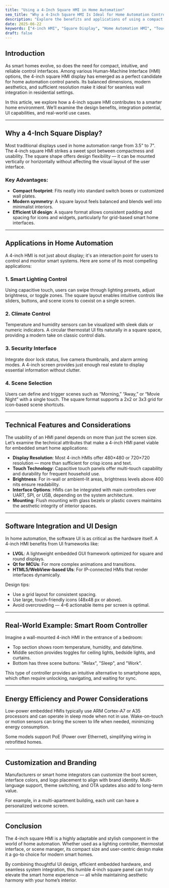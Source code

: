 ```yaml
---
title: "Using a 4-Inch Square HMI in Home Automation"
seo_title: "Why a 4-Inch Square HMI Is Ideal for Home Automation Control Panels"
description: "Explore the benefits and applications of using a compact 4-inch square touchscreen HMI in home automation systems, from smart lighting to climate control."
date: 2025-06-22
keywords: ["4-inch HMI", "Square Display", "Home Automation HMI", "Touchscreen Control Panel", "Smart Home Interface", "Custom Embedded HMI"]
draft: false
---
```


## Introduction

As smart homes evolve, so does the need for compact, intuitive, and reliable control interfaces. Among various Human-Machine Interface (HMI) options, the 4-inch square HMI display has emerged as a perfect candidate for home automation control panels. Its balanced dimensions, modern aesthetics, and sufficient resolution make it ideal for seamless wall integration in residential settings.

In this article, we explore how a 4-inch square HMI contributes to a smarter home environment. We’ll examine the design benefits, integration potential, UI capabilities, and real-world use cases.

---

## Why a 4-Inch Square Display?

Most traditional displays used in home automation range from 3.5" to 7". The 4-inch square HMI strikes a sweet spot between compactness and usability. The square shape offers design flexibility — it can be mounted vertically or horizontally without affecting the visual layout of the user interface.

### Key Advantages:

* **Compact footprint**: Fits neatly into standard switch boxes or customized wall plates.
* **Modern symmetry**: A square layout feels balanced and blends well into minimalist interiors.
* **Efficient UI design**: A square format allows consistent padding and spacing for icons and widgets, particularly for grid-based smart home interfaces.

---

## Applications in Home Automation

A 4-inch HMI is not just about display; it's an interaction point for users to control and monitor smart systems. Here are some of its most compelling applications:

### 1. **Smart Lighting Control**

Using capacitive touch, users can swipe through lighting presets, adjust brightness, or toggle zones. The square layout enables intuitive controls like sliders, buttons, and scene icons to coexist on a single screen.

### 2. **Climate Control**

Temperature and humidity sensors can be visualized with sleek dials or numeric indicators. A circular thermostat UI fits naturally in a square space, providing a modern take on classic control dials.

### 3. **Security Interface**

Integrate door lock status, live camera thumbnails, and alarm arming modes. A 4-inch screen provides just enough real estate to display essential information without clutter.

### 4. **Scene Selection**

Users can define and trigger scenes such as “Morning,” “Away,” or “Movie Night” with a single touch. The square format supports a 2x2 or 3x3 grid for icon-based scene shortcuts.

---

## Technical Features and Considerations

The usability of an HMI panel depends on more than just the screen size. Let’s examine the technical attributes that make a 4-inch HMI panel viable for embedded smart home applications:

* **Display Resolution**: Most 4-inch HMIs offer 480×480 or 720×720 resolution — more than sufficient for crisp icons and text.
* **Touch Technology**: Capacitive touch panels offer multi-touch capability and durability for frequent household use.
* **Brightness**: For in-wall or ambient-lit areas, brightness levels above 400 nits ensure readability.
* **Interface Options**: HMIs can be integrated with main controllers over UART, SPI, or USB, depending on the system architecture.
* **Mounting**: Flush mounting with glass bezels or plastic covers maintains the aesthetic integrity of interior spaces.

---

## Software Integration and UI Design

In home automation, the software UI is as critical as the hardware itself. A 4-inch HMI benefits from UI frameworks like:

* **LVGL**: A lightweight embedded GUI framework optimized for square and round displays.
* **Qt for MCUs**: For more complex animations and transitions.
* **HTML5/WebView-based UIs**: For IP-connected HMIs that render interfaces dynamically.

Design tips:

* Use a grid layout for consistent spacing.
* Use large, touch-friendly icons (48x48 px or above).
* Avoid overcrowding — 4–6 actionable items per screen is optimal.

---

## Real-World Example: Smart Room Controller

Imagine a wall-mounted 4-inch HMI in the entrance of a bedroom:

* Top section shows room temperature, humidity, and date/time.
* Middle section provides toggles for ceiling lights, bedside lights, and curtains.
* Bottom has three scene buttons: "Relax", "Sleep", and "Work".

This type of controller provides an intuitive alternative to smartphone apps, which often require unlocking, navigating, and waiting for sync.

---

## Energy Efficiency and Power Considerations

Low-power embedded HMIs typically use ARM Cortex-A7 or A35 processors and can operate in sleep mode when not in use. Wake-on-touch or motion sensors can bring the screen to life when needed, minimizing energy consumption.

Some models support PoE (Power over Ethernet), simplifying wiring in retrofitted homes.

---

## Customization and Branding

Manufacturers or smart home integrators can customize the boot screen, interface colors, and logo placement to align with brand identity. Multi-language support, theme switching, and OTA updates also add to long-term value.

For example, in a multi-apartment building, each unit can have a personalized welcome screen.

---

## Conclusion

The 4-inch square HMI is a highly adaptable and stylish component in the world of home automation. Whether used as a lighting controller, thermostat interface, or scene manager, its compact size and user-centric design make it a go-to choice for modern smart homes.

By combining thoughtful UI design, efficient embedded hardware, and seamless system integration, this humble 4-inch square panel can truly elevate the smart home experience — all while maintaining aesthetic harmony with your home’s interior.

